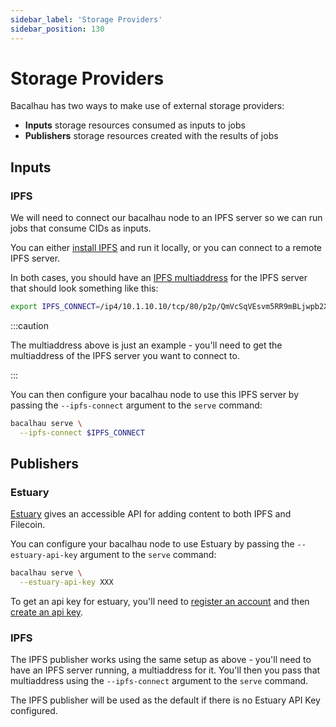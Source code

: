```yaml
---
sidebar_label: 'Storage Providers'
sidebar_position: 130
---
```


# Storage Providers

Bacalhau has two ways to make use of external storage providers:

 * **Inputs** storage resources consumed as inputs to jobs
 * **Publishers** storage resources created with the results of jobs

## Inputs

### IPFS

We will need to connect our bacalhau node to an IPFS server so we can run jobs that consume CIDs as inputs.

You can either [install IPFS](https://docs.ipfs.tech/install/) and run it locally, or you can connect to a remote IPFS server.

In both cases, you should have an [IPFS multiaddress](https://richardschneider.github.io/net-ipfs-core/articles/multiaddress.html) for the IPFS server that should look something like this:

```bash
export IPFS_CONNECT=/ip4/10.1.10.10/tcp/80/p2p/QmVcSqVEsvm5RR9mBLjwpb2XjFVn5bPdPL69mL8PH45pPC
```

:::caution

The multiaddress above is just an example - you'll need to get the multiaddress of the IPFS server you want to connect to.

:::

You can then configure your bacalhau node to use this IPFS server by passing the `--ipfs-connect` argument to the `serve` command:

```bash
bacalhau serve \
  --ipfs-connect $IPFS_CONNECT
```

## Publishers

### Estuary

[Estuary](https://estuary.tech/) gives an accessible API for adding content to both IPFS and Filecoin.

You can configure your bacalhau node to use Estuary by passing the `--estuary-api-key` argument to the `serve` command:

```bash
bacalhau serve \
  --estuary-api-key XXX
```

To get an api key for estuary, you'll need to [register an account](https://estuary.tech/) and then [create an api key](https://estuary.tech/api-admin).

### IPFS

The IPFS publisher works using the same setup as above - you'll need to have an IPFS server running, a multiaddress for it. You'll then you pass that multiaddress using the `--ipfs-connect` argument to the `serve` command.

The IPFS publisher will be used as the default if there is no Estuary API Key configured.
